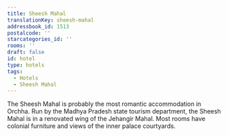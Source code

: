 ```yaml
---
title: Sheesh Mahal
translationKey: sheesh-mahal
addressbook_id: 1513
postalcode: ''
starcategories_id: ''
rooms: ''
draft: false
id: hotel
type: hotels
tags:
  - Hotels
  - Sheesh Mahal
---
```

The Sheesh Mahal is probably the most romantic accommodation in Orchha. Run by the Madhya Pradesh state tourism department, the Sheesh Mahal is in a renovated wing of the Jehangir Mahal. Most rooms have colonial furniture and views of the inner palace courtyards.